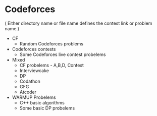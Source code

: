# Codeforces
( Either directory name or file name defines the contest link or problem name.)

- CF
  - Random Codeforces problems 
- Codeforces contests
  - Some Codeforces live contest probelems
- Mixed
  - CF probelems - A,B,D, Contest
  - Interviewcake
  - DP
  - Codathon
  - GFG
  - Atcoder
- WARMUP Probelems
  - C++ basic algorithms 
  - Some basic DP probelems 
